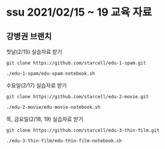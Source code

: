 # ssu 2021/02/15 ~ 19 교육 자료  

## 강병권 브랜치

첫날(2/15) 실습자료 받기
```
git clone https://github.com/starcell/edu-1-spam.git
```
```
./edu-1-spam/edu-spam-notebook.sh
```

수요일(2/17) 실습자료 받기
```
git clone https://github.com/starcell/edu-2-movie.git
```
```
./edu-2-movie/edu-movie-notebook.sh
```

목, 금요일(2/18, 19) 실습자료 받기
```
git clone https://github.com/starcell/edu-3-thin-film.git
```
```
./edu-3-thin-film/edu-thin-film-notebook.sh
```
